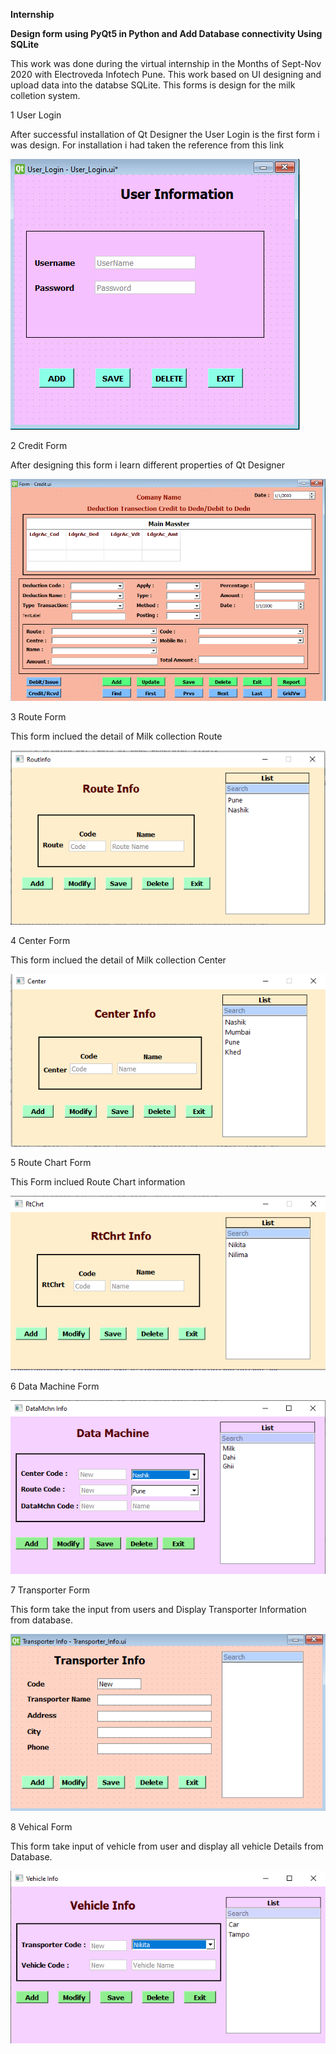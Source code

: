 **Internship**

**Design form using PyQt5 in Python and Add Database connectivity Using SQLite**
    
This work was done during the virtual internship in the Months of Sept-Nov 2020 with Electroveda Infotech Pune.
This work based on UI designing and upload data into the databse SQLite.
This forms is design for the milk colletion system.

1 User Login

After successful installation of Qt Designer the User Login is the first form i was design. For installation i had taken the reference from this link


  ![Image of UserLogin UI](Form_Images/UserLogin.png)

2 Credit Form

After designing this form i learn different properties of Qt Designer

  ![Image of Credit UI](Form_Images/Credit.png)

3 Route Form

This form inclued the detail of Milk collection Route 

  ![Image of Route UI](Form_Images/RouteInfo.png)

4 Center Form

This form inclued the detail of Milk collection Center

![Image of Center UI](Form_Images/CenterInfo.png)

5 Route Chart Form

This Form inclued Route Chart information

![Image of RouteChart UI](Form_Images/RtChrtInfo.png)

6 Data Machine Form

  ![Image of DataMachine UI](Form_Images/DataMachine.png)

7 Transporter Form

This form take the input from users and Display Transporter Information from database.

  ![Image of TransporterInfo UI](Form_Images/TransporterInfo.png)

8 Vehical Form

This form take input of vehicle from user and display all vehicle Details from Database.

  ![Image of VehicleInfo UI](Form_Images/VehicaleInfo.png)
